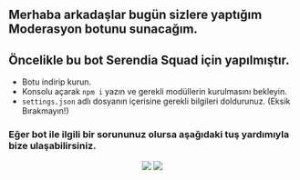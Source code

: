 ## Merhaba arkadaşlar bugün sizlere yaptığım **Moderasyon** botunu sunacağım.
## Öncelikle bu bot **Serendia Squad** için yapılmıştır.

* Botu indirip kurun.
* Konsolu açarak `npm i` yazın ve gerekli modüllerin kurulmasını bekleyin.
* `settings.json` adlı dosyanın içerisine gerekli bilgileri doldurunuz. (Eksik Bırakmayın!)

### Eğer bot ile ilgili bir sorununuz olursa aşağıdaki tuş yardımıyla bize ulaşabilirsiniz.

<p align="center">
  <a href="https://discord.gg/serendia"><img src="https://img.shields.io/badge/Serendia%20Squad%20-1d202b.svg?&style=for-the-badge&logo=discord&logoColor=white"></a>
  <a href="https://discord.com/users/584782490213023745"><img src="https://img.shields.io/badge/Aether%20-7289DA.svg?&style=for-the-badge&logo=discord&logoColor=white"></a>
</p>
